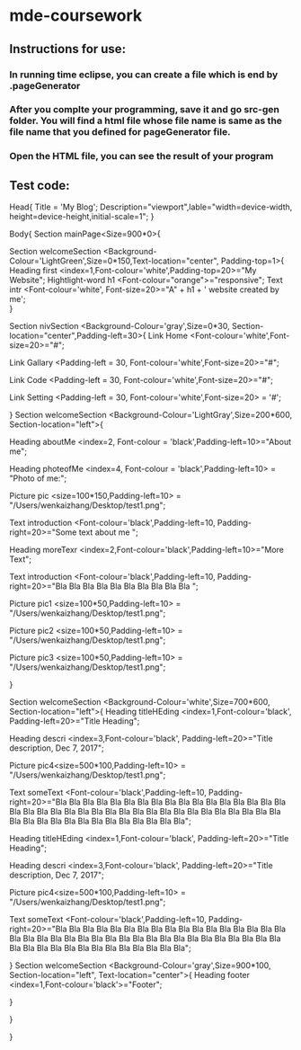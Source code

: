 # mde-coursework

## Instructions for use:

  ### In running time eclipse, you can create a file which is end by .pageGenerator
  ### After you complte your programming, save it and go src-gen folder. You will find a html file whose file name is same as the file name that you defined for pageGenerator file.
  ### Open the HTML file, you can see the result of your program
  
  
## Test code:

Head{
 Title = 'My Blog';
 Description="viewport",lable="width=device-width, height=device-height,initial-scale=1";
}

Body{ 
 Section mainPage<Size=900*0>{

 Section welcomeSection <Background-Colour='LightGreen',Size=0*150,Text-location="center", Padding-top=1>{ 
  Heading first <index=1,Font-colour='white',Padding-top=20>="My Website";
  Hightlight-word h1 <Font-colour="orange">="responsive";
  Text intr <Font-colour='white', Font-size=20>="A" + h1 + ' website created by me';     
 }
 
 Section nivSection <Background-Colour='gray',Size=0*30, Section-location="center",Padding-left=30>{
  Link Home <Font-colour='white',Font-size=20>="#";  
  
  Link Gallary <Padding-left = 30, Font-colour='white',Font-size=20>="#";  
  
  Link Code <Padding-left = 30, Font-colour='white',Font-size=20>="#";  
  
  Link Setting <Padding-left = 30, Font-colour='white',Font-size=20> = '#';
   
 }
 Section welcomeSection <Background-Colour='LightGray',Size=200*600, Section-location="left">{
  
  Heading aboutMe  <index=2, Font-colour = 'black',Padding-left=10>="About me";
  
  Heading photeofMe <index=4, Font-colour = 'black',Padding-left=10> = "Photo of me:";
  
  Picture pic <size=100*150,Padding-left=10> = "/Users/wenkaizhang/Desktop/test1.png";
  
  Text introduction <Font-colour='black',Padding-left=10, Padding-right=20>="Some text about me ";
  
  Heading moreTexr <index=2,Font-colour='black',Padding-left=10>="More Text";
  
  Text introduction <Font-colour='black',Padding-left=10, Padding-right=20>="Bla Bla Bla Bla Bla Bla Bla Bla Bla Bla  ";
  
  Picture pic1 <size=100*50,Padding-left=10> = "/Users/wenkaizhang/Desktop/test1.png";
  
  Picture pic2 <size=100*50,Padding-left=10> = "/Users/wenkaizhang/Desktop/test1.png";
  
  Picture pic3 <size=100*50,Padding-left=10> = "/Users/wenkaizhang/Desktop/test1.png";
  
 }
 
 Section welcomeSection <Background-Colour='white',Size=700*600, Section-location="left">{
  Heading titleHEding <index=1,Font-colour='black', Padding-left=20>="Title Heading";
  
  Heading descri <index=3,Font-colour='black', Padding-left=20>="Title description, Dec 7, 2017";
  
  Picture pic4<size=500*100,Padding-left=10> = "/Users/wenkaizhang/Desktop/test1.png";
  
  Text someText <Font-colour='black',Padding-left=10, Padding-right=20>="Bla Bla 
  Bla Bla Bla Bla Bla Bla Bla Bla Bla Bla Bla Bla Bla Bla Bla Bla Bla Bla Bla Bla Bla Bla 
  Bla Bla Bla Bla Bla Bla Bla Bla Bla Bla Bla Bla Bla Bla Bla Bla Bla Bla Bla Bla Bla Bla Bla Bla Bla Bla";
   
  Heading titleHEding <index=1,Font-colour='black', Padding-left=20>="Title Heading";
  
  Heading descri <index=3,Font-colour='black', Padding-left=20>="Title description, Dec 7, 2017";
  
  Picture pic4<size=500*100,Padding-left=10> = "/Users/wenkaizhang/Desktop/test1.png";
  
  Text someText <Font-colour='black',Padding-left=10, Padding-right=20>="Bla Bla 
  Bla Bla Bla Bla Bla Bla Bla Bla Bla Bla Bla Bla Bla Bla Bla Bla Bla Bla Bla Bla Bla Bla 
  Bla Bla Bla Bla Bla Bla Bla Bla Bla Bla Bla Bla Bla Bla Bla Bla Bla Bla Bla Bla Bla Bla Bla Bla Bla Bla";
    
  

 }
 Section welcomeSection <Background-Colour='gray',Size=900*100, Section-location="left", Text-location="center">{
  Heading footer <index=1,Font-colour='black'>="Footer";
  
 }

 }

}
